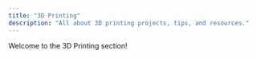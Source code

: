 ```yaml
---
title: "3D Printing"
description: "All about 3D printing projects, tips, and resources."
---
```


Welcome to the 3D Printing section!
